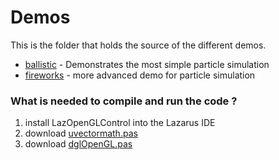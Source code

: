 # Demos

This is the folder that holds the source of the different demos.

* [ballistic](ballistic) - Demonstrates the most simple particle simulation
* [fireworks](fireworks) - more advanced demo for particle simulation


### What is needed to compile and run the code ?

1. install LazOpenGLControl into the Lazarus IDE
2. download [uvectormath.pas](https://github.com/PascalCorpsman/Examples/blob/master/data_control/uvectormath.pas)
3. download [dglOpenGL.pas](https://github.com/SaschaWillems/dglOpenGL/blob/master/dglOpenGL.pas)